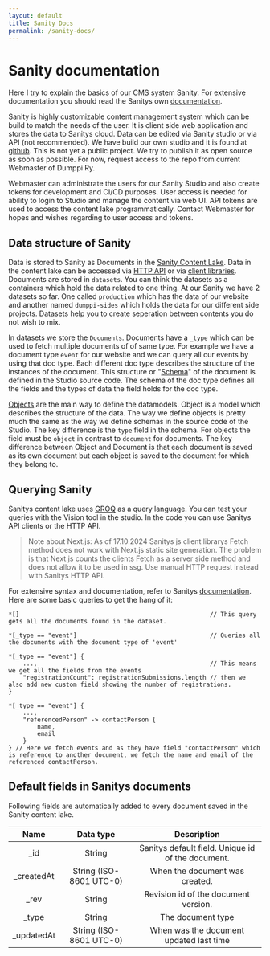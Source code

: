 ```yaml
---
layout: default
title: Sanity Docs
permalink: /sanity-docs/
---
```


# Sanity documentation

Here I try to explain the basics of our CMS system Sanity. For extensive documentation you should read the Sanitys own [documentation](https://www.sanity.io/docs).

Sanity is highly customizable content management system which can be build to match the needs of the user. It is client side web application and stores the data to Sanitys cloud. Data can be edited via Sanity studio or via API (not recommended). We have build our own studio and it is found at [github](https://github.com/Dumppiry/studio). This is not yet a public project. We try to publish it as open source as soon as possible. For now, request access to the repo from current Webmaster of Dumppi Ry.

Webmaster can administrate the users for our Sanity Studio and also create tokens for development and CI/CD purposes. User access is needed for ability to login to Studio and manage the content via web UI. API tokens are used to access the content lake programmatically. Contact Webmaster for hopes and wishes regarding to user access and tokens.

## Data structure of Sanity

Data is stored to Sanity as Documents in the [Sanity Content Lake](https://www.sanity.io/docs/datastore). Data in the content lake can be accessed via [HTTP API](https://www.sanity.io/docs/http-api) or via [client libraries](https://www.sanity.io/docs/client-libraries). Documents are stored in `datasets`. You can think the datasets as a containers which hold the data related to one thing. At our Sanity we have 2 datasets so far. One called `production` which has the data of our website and another named `dumppi-sides` which holds the data for our different side projects. Datasets help you to create seperation between contents you do not wish to mix.

In datasets we store the `Documents`. Documents have a `_type` which can be used to fetch multiple documents of of same type. For example we have a document type `event` for our website and we can query all our events by using that doc type. Each different doc type describes the structure of the instances of the document. This structure or "[Schema](https://www.sanity.io/docs/schema-types)" of the document is defined in the Studio source code. The schema of the doc type defines all the fields and the types of data the field holds for the doc type.

[Objects](https://www.sanity.io/docs/object-type) are the main way to define the datamodels. Object is a model which describes the structure of the data. The way we define objects is pretty much the same as the way we define schemas in the source code of the Studio. The key difference is the `type` field in the schema. For objects the field must be `object` in contrast to `document` for documents. The key difference between Object and Document is that each document is saved as its own document but each object is saved to the document for which they belong to.

## Querying Sanity

Sanitys content lake uses [GROQ](https://www.sanity.io/docs/groq) as a query language. You can test your queries with the Vision tool in the studio. In the code you can use Sanitys API clients or the HTTP API.

> Note about Next.js: As of 17.10.2024 Sanitys js client librarys Fetch method does not work with Next.js static site generation. The problem is that Next.js counts the clients Fetch as a server side method and does not allow it to be used in ssg. Use manual HTTP request instead with Sanitys HTTP API.

For extensive syntax and documentation, refer to Sanitys [documentation](https://www.sanity.io/docs/groq). Here are some basic queries to get the hang of it:

```groq
*[]                                                     // This query gets all the documents found in the dataset.

*[_type == "event"]                                     // Queries all the documents with the document type of 'event'

*[_type == "event"] {
    ...,                                                // This means we get all the fields from the events
    "registrationCount": registrationSubmissions.length // then we also add new custom field showing the number of registrations.
}

*[_type == "event"] {
    ...,
    "referencedPerson" -> contactPerson {
        name,
        email
    }
} // Here we fetch events and as they have field "contactPerson" which is reference to another document, we fetch the name and email of the referenced contactPerson.
```

## Default fields in Sanitys documents

Following fields are automatically added to every document saved in the Sanity content lake.

|    Name     |        Data type        |                    Description                    |
| :---------: | :---------------------: | :-----------------------------------------------: |
|    \_id     |         String          | Sanitys default field. Unique id of the document. |
| \_createdAt | String (ISO-8601 UTC-0) |          When the document was created.           |
|    \_rev    |         String          |       Revision id of the document version.        |
|   \_type    |         String          |                 The document type                 |
| \_updatedAt | String (ISO-8601 UTC-0) |      When was the document updated last time      |
